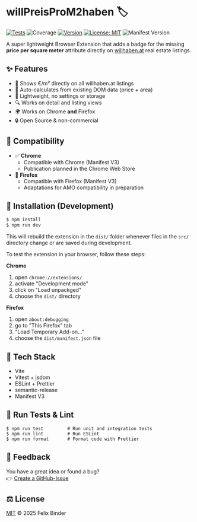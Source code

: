 # willPreisProM2haben 🏷️

[![Tests](https://github.com/Felix-Binder/willPreisProM2haben/actions/workflows/test.yml/badge.svg)](https://github.com/Felix-Binder/willPreisProM2haben/actions)
![Coverage](https://img.shields.io/badge/coverage-100%25-brightgreen)
[![Version](https://img.shields.io/github/package-json/v/Felix-Binder/willPreisProM2haben)](package.json)
[![License: MIT](https://img.shields.io/badge/license-MIT-yellow.svg)](LICENSE)
![Manifest Version](https://img.shields.io/badge/manifest-v3-blue)


A super lightweight Browser Extension that adds a badge for the missing **price per square meter** attribute directly on [willhaben.at](https://www.willhaben.at) real estate listings.

## ✨ Features

- 🏡 Shows €/m² directly on all willhaben.at listings
- 🧠 Auto-calculates from existing DOM data (price + area)
- 🚀 Lightweight, no settings or storage
- 🔍 Works on detail and listing views
- 🌍 Works on Chrome **and** Firefox
- 🔒 Open Source & non-commercial

## 🧩 Compatibility

- ✅ **Chrome**
  - Compatible with Chrome (Manifest V3)
  - Publication planned in the Chrome Web Store
- 🦊 **Firefox** 
  - Compatible with Firefox (Manifest V3)
  - Adaptations for AMO compatibility in preparation

## 🚀 Installation (Development)

```bash
$ npm install
$ npm run dev
```

This will rebuild the extension in the `dist/` folder whenever files in the `src/` directory change or are saved during development.

To test the extension in your browser, follow these steps:

**Chrome**
1. open `chrome://extensions/`
2. activate "Development mode"
3. click on "Load unpackged"
4. choose the `dist/` directory

**Firefox**
1. open `about:debugging`
2. go to "This Firefox" tab
3. "Load Temporary Add-on..."
4. choose the `dist/manifest.json` file


## 🧰 Tech Stack

- Vite
- Vitest + jsdom
- ESLint + Prettier
- semantic-release
- Manifest V3

## 🧪 Run Tests & Lint
```
$ npm run test         # Run unit and integration tests
$ npm run lint         # Run ESLint
$ npm run format       # Format code with Prettier
```

## 📣 Feedback

You have a great idea or found a bug?  
👉 [Create a GitHub-Issue](https://github.com/Felix-Binder/willPreisProM2haben/issues)

## ⚖️ License
[MIT](./LICENSE) © 2025 Felix Binder
